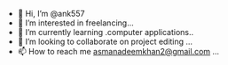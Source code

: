 - 👋 Hi, I’m @ank557
- 👀 I’m interested in freelancing...
- 🌱 I’m currently learning .computer applications..
- 💞️ I’m looking to collaborate on project editing ...
- 📫 How to reach me asmanadeemkhan2@gmail.com ...

<!---
ank557/ank557 is a ✨ special ✨ repository because its `README.md` (this file) appears on your GitHub profile.
You can click the Preview link to take a look at your changes.
--->
